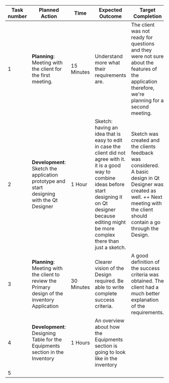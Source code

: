 | Task number | Planned Action                                                                                   | Time       | Expected Outcome                                                                                                                                                                                                                     | Target Completion                                                                                                                                                                               | Status     | Crateria |
|-------------|--------------------------------------------------------------------------------------------------|------------|--------------------------------------------------------------------------------------------------------------------------------------------------------------------------------------------------------------------------------------|-------------------------------------------------------------------------------------------------------------------------------------------------------------------------------------------------|------------|----------|
| 1           | **Planning**: Meeting with the client  for the first meeting.                                    | 15 Minutes | Understand more what their requirements are.                                                                                                                                                                                         | The client was not ready for questions and they were not sure about the features of the application therefore, we're planning for a second meeting.                                             | Done       | 8        |
| 2           | **Development**: Sketch the application prototype  and start designing with the Qt Designer      | 1 Hour     | Sketch: having an idea that is easy to edit  in case the client did not agree with it.  it is a good way to combine ideas before start designing it on Qt designer  because editing might be more complex there than just a sketch.  | Sketch was created and the clients feedback was  considered.  A basic design in Qt Designer was created as well.   ++ Next meeting with the client should contain a go through the   Design.    | Done       | 8        |
| 3           | **Planning**: Meeting with the client to review the  Primary design of the inventory Application | 30 Minutes | Clearer vision of the Design required.  Be able to write complete success criteria.                                                                                                                                                  | A good definition of the success criteria was obtained.  The client had a much better explanation of the requirements.                                                                          | Done       | 8        |
| 4           | **Development**: Designing Table for the Equipments  section in the Inventory                    | 1 Hours    | An overview about how the Equipments section is going to look like in the inventory                                                                                                                                                  |                                                                                                                                                                                                 | Done | 2        |
| 5           |                                                                                                  |            |                                                                                                                                                                                                                                      |                                                                                                                                                                                                 |            |          |
